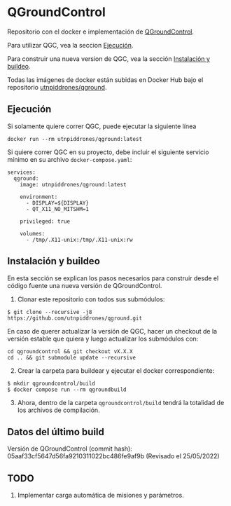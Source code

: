 # QGroundControl
Repositorio con el docker e implementación de [QGroundControl](https://github.com/mavlink/qgroundcontrol).

Para utilizar QGC, vea la seccion [Ejecución](#ejecución).

Para construir una nueva version de QGC, vea la sección [Instalación y buildeo](#instalación-y-buildeo).

Todas las imágenes de docker están subidas en Docker Hub bajo el repositorio [utnpiddrones/qground](https://hub.docker.com/repository/docker/utnpiddrones/qground).


## Ejecución
Si solamente quiere correr QGC, puede ejecutar la siguiente línea
```
docker run --rm utnpiddrones/qground:latest
```

Si quiere correr QGC en su proyecto, debe incluir el siguiente servicio mínimo en su archivo `docker-compose.yaml`:
```
services:
  qground:
    image: utnpiddrones/qground:latest

    environment:
      - DISPLAY=${DISPLAY}
      - QT_X11_NO_MITSHM=1
      
    privileged: true

    volumes:
      - /tmp/.X11-unix:/tmp/.X11-unix:rw
```


## Instalación y buildeo

En esta sección se explican los pasos necesarios para construir desde el código fuente una nueva versión de QGroundControl.

1. Clonar este repositorio con todos sus submódulos:

```
$ git clone --recursive -j8 https://github.com/utnpiddrones/qground.git
```

En caso de querer actualizar la versión de QGC, hacer un checkout de la versión estable que quiera y luego actualizar los submódulos con:
```
cd qgroundcontrol && git checkout vX.X.X
cd .. && git submodule update --recursive
```

2. Crear la carpeta para buildear y ejecutar el docker correspondiente:

```
$ mkdir qgroundcontrol/build
$ docker compose run --rm qgroundbuild
```

3. Ahora, dentro de la carpeta `qgroundcontrol/build` tendrá la totalidad de los archivos de compilación.

## Datos del último build

Versión de QGroundControl (commit hash): 05aaf33cf5647d56fa9210311022bc486fe9af9b (Revisado el 25/05/2022)

## TODO
1. Implementar carga automática de misiones y parámetros.
